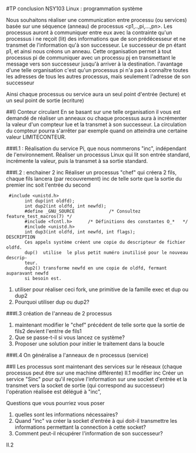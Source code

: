 #﻿TP conclusion NSY103 Linux : programmation système




Nous souhaitons réaliser une communication entre processu (ou services) basée sur une séquence  (anneau) de processus <p1,..,pi,...,pn>. Les processus auront à communiquer entre eux avec la contrainte qu'un processus i ne reçoit (lit) des informations que de son prédécesseur et ne transmet de l'information qu'à son successeur. Le successeur de pn étant p1, et ainsi nous créons un anneau. 
Cette organisation permet à tout processus pi de communiquer avec un processu pj en transmettant le message vers son successeur jusqu'à arriver à la destination. l'avantage d'une telle organisation c'est qu'un processus pi n'a pas à connaître toutes les adresses de tous les autres processus, mais seulement l'adresse de son successeur


  Ainsi chaque processus ou service aura un seul point d'entrée (lecture) et un seul point de sortie (ecriture)


##I) Conteur circulant 
En se basant sur une telle organisation il vous est demandé de réaliser un anneaux ou chaque processus aura à incrémenter la valeur d'un compteur lue et la transmet à son successeur. La circulation du compteur pourra s'arrêter par exemple quand on atteindra une certaine valeur LIMITECONTEUR.


###I.1 : Réalisation du service Pi, que nous nommerons "inc", indépendant de l'environnement. 
Réaliser un processus Linux qui lit son entrée standard, incrémente la valeur, puis la transmet à sa sortie standard.


###I.2 : enchainer 2 inc
Réaliser un processus "chef" qui créera 2 fils, chaque fils lancera (par recouvrement) inc de telle sorte que la sortie du premier inc soit l'entrée du second
  
```
 #include <unistd.h>
       int dup(int oldfd);
       int dup2(int oldfd, int newfd);
       #define _GNU_SOURCE             /* Consultez feature_test_macros(7) */
       #include <fcntl.h>      /* Définitions des constantes O_*   */
       #include <unistd.h>
       int dup3(int oldfd, int newfd, int flags);
DESCRIPTION
       Ces appels système créent une copie du descripteur de fichier oldfd.
       dup()  utilise  le plus petit numéro inutilisé pour le nouveau descrip‐
       teur.
       dup2() transforme newfd en une copie de oldfd, fermant auparavant newfd
       si besoin est.
```

1. utiliser pour réaliser ceci fork, une primitive de la famille exec et dup ou dup2
2. Pourquoi utiliser dup ou dup2?

###I.3 création de l'anneau de 2 processus

1. maintenant modifier le "chef" précédent de telle sorte que la sortie de fils2 devient l'entŕre de fils1 
2. Que se passe-t-il si vous lancez ce système?
3. Proposer une solution pour initier le traitement dans la boucle

###I.4 On généralise a l'anneaux de n processus (service)

##II Les processus sont maintenant des services sur le réseaux (chaque processus peut être sur une machine différente)
II.1 modifier inc
Créer un service  "Sinc" pour qu'il reçoive l'information sur une socket d'entrée et la transmet vers la socket de sortie (qui correspond au successeur) l'opération réalisée est délégué à "inc", 


Questions que vous pourriez vous poser
1. quelles sont les informations nécessaires? 
2. Quand "inc" va créer la socket d'entrée à qui doit-il transmettre les informations permettant la connection à cette socket?
3. Comment peut-il récupérer l'information de son successeur?


II.2
